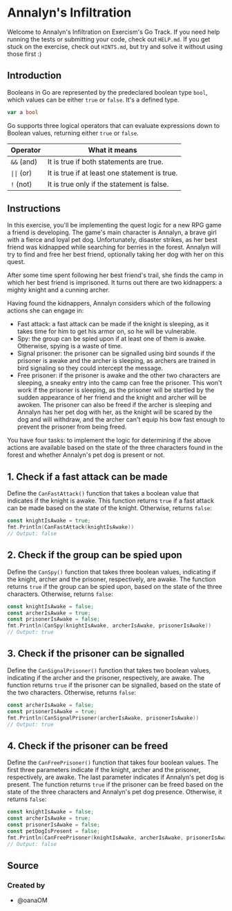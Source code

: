 # Annalyn's Infiltration

Welcome to Annalyn's Infiltration on Exercism's Go Track.
If you need help running the tests or submitting your code, check out `HELP.md`.
If you get stuck on the exercise, check out `HINTS.md`, but try and solve it without using those first :)

## Introduction

Booleans in Go are represented by the predeclared boolean type `bool`, which values can be either `true` or `false`.
It's a defined type.

```go
var a bool
```

Go supports three logical operators that can evaluate expressions down to Boolean values, returning either `true` or `false`.

| Operator    | What it means                                 |
| ----------- | --------------------------------------------- |
| `&&` (and)  | It is true if both statements are true.       |
| `\|\|` (or) | It is true if at least one statement is true. |
| `!` (not)   | It is true only if the statement is false.    |

## Instructions

In this exercise, you'll be implementing the quest logic for a new RPG game a friend is developing. The game's main character is Annalyn, a brave girl with a fierce and loyal pet dog. Unfortunately, disaster strikes, as her best friend was kidnapped while searching for berries in the forest. Annalyn will try to find and free her best friend, optionally taking her dog with her on this quest.

After some time spent following her best friend's trail, she finds the camp in which her best friend is imprisoned. It turns out there are two kidnappers: a mighty knight and a cunning archer.

Having found the kidnappers, Annalyn considers which of the following actions she can engage in:

- Fast attack: a fast attack can be made if the knight is sleeping, as it takes time for him to get his armor on, so he will be vulnerable.
- Spy: the group can be spied upon if at least one of them is awake. Otherwise, spying is a waste of time.
- Signal prisoner: the prisoner can be signalled using bird sounds if the prisoner is awake and the archer is sleeping, as archers are trained in bird signaling so they could intercept the message.
- Free prisoner: if the prisoner is awake and the other two characters are sleeping, a sneaky entry into the camp can free the prisoner. This won't work if the prisoner is sleeping, as the prisoner will be startled by the sudden appearance of her friend and the knight and archer will be awoken. The prisoner can also be freed if the archer is sleeping and Annalyn has her pet dog with her, as the knight will be scared by the dog and will withdraw, and the archer can't equip his bow fast enough to prevent the prisoner from being freed.

You have four tasks: to implement the logic for determining if the above actions are available based on the state of the three characters found in the forest and whether Annalyn's pet dog is present or not.

## 1. Check if a fast attack can be made

Define the `CanFastAttack()` function that takes a boolean value that indicates if the knight is awake. This function returns `true` if a fast attack can be made based on the state of the knight. Otherwise, returns `false`:

```go
const knightIsAwake = true;
fmt.Println(CanFastAttack(knightIsAwake))
// Output: false
```

## 2. Check if the group can be spied upon

Define the `CanSpy()` function that takes three boolean values, indicating if the knight, archer and the prisoner, respectively, are awake. The function returns `true` if the group can be spied upon, based on the state of the three characters. Otherwise, returns `false`:

```go
const knightIsAwake = false;
const archerIsAwake = true;
const prisonerIsAwake = false;
fmt.Println(CanSpy(knightIsAwake, archerIsAwake, prisonerIsAwake))
// Output: true
```

## 3. Check if the prisoner can be signalled

Define the `CanSignalPrisoner()` function that takes two boolean values, indicating if the archer and the prisoner, respectively, are awake. The function returns `true` if the prisoner can be signalled, based on the state of the two characters. Otherwise, returns `false`:

```go
const archerIsAwake = false;
const prisonerIsAwake = true;
fmt.Println(CanSignalPrisoner(archerIsAwake, prisonerIsAwake))
// Output: true
```

## 4. Check if the prisoner can be freed

Define the `CanFreePrisoner()` function that takes four boolean values. The first three parameters indicate if the knight, archer and the prisoner, respectively, are awake. The last parameter indicates if Annalyn's pet dog is present. The function returns `true` if the prisoner can be freed based on the state of the three characters and Annalyn's pet dog presence. Otherwise, it returns `false`:

```go
const knightIsAwake = false;
const archerIsAwake = true;
const prisonerIsAwake = false;
const petDogIsPresent = false;
fmt.Println(CanFreePrisoner(knightIsAwake, archerIsAwake, prisonerIsAwake, petDogIsPresent))
// Output: false
```

## Source

### Created by

- @oanaOM